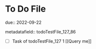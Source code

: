 # To Do File

due:: 2022-09-22

metadatafield:: todoTestFile_127_86

- [ ] Task of todoTestFile_127 1 [[Query me]]
